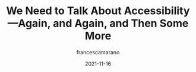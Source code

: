 ---
author: francescamarano
date: 2021-11-16
tags:
  - accessibility
  - meta
target_url: https://grumpyoldwoman.codes/we-need-to-talk-about-accessibility-again-and-again-and-then-some-more/
title: We Need to Talk About Accessibility—Again, and Again, and Then Some More
---